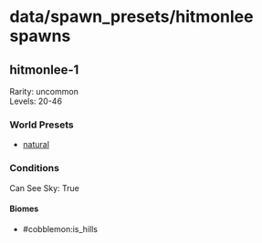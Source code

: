 # data/spawn_presets/hitmonlee spawns  
  
## hitmonlee-1  
Rarity: uncommon  
Levels: 20-46  
  
### World Presets  
* [natural](data/spawn_data/natural.md)  
  
### Conditions  
Can See Sky: True  
  
#### Biomes  
  * #cobblemon:is_hills
  
